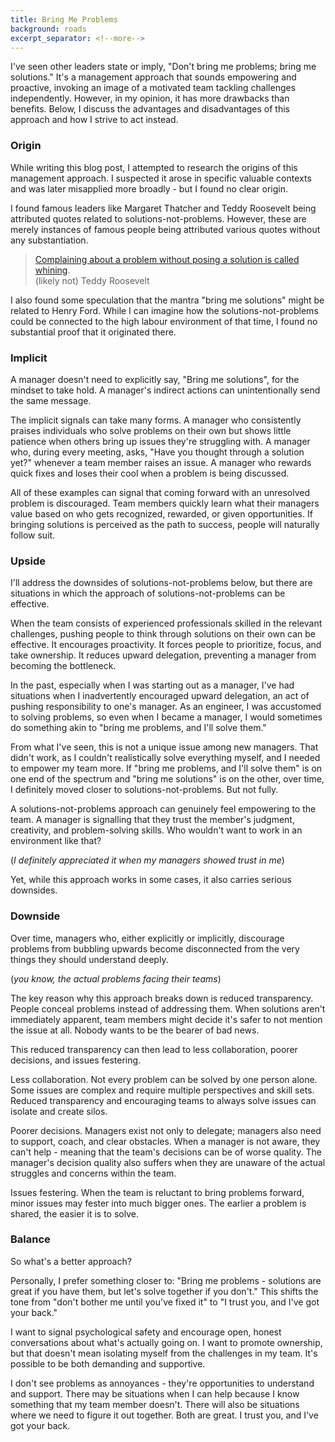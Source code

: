 ```yaml
---
title: Bring Me Problems
background: roads
excerpt_separator: <!--more-->
---
```


I've seen other leaders state or imply, "Don't bring me problems; bring me solutions." It's a management approach that sounds empowering and proactive, invoking an image of a motivated team tackling challenges independently. However, in my opinion, it has more drawbacks than benefits. Below, I discuss the advantages and disadvantages of this approach and how I strive to act instead.

<!--more-->

### Origin

While writing this blog post, I attempted to research the origins of this management approach. I suspected it arose in specific valuable contexts and was later misapplied more broadly - but I found no clear origin.

I found famous leaders like Margaret Thatcher and Teddy Roosevelt being attributed quotes related to solutions-not-problems. However, these are merely instances of famous people being attributed various quotes without any substantiation.

> [Complaining about a problem without posing a solution is called whining](https://www.goodreads.com/quotes/8011953-complaining-about-a-problem-without-posing-a-solution-is-called). <br>
> (likely not) Teddy Roosevelt

I also found some speculation that the mantra "bring me solutions" might be related to Henry Ford. While I can imagine how the solutions-not-problems could be connected to the high labour environment of that time, I found no substantial proof that it originated there.

### Implicit

A manager doesn't need to explicitly say, "Bring me solutions", for the mindset to take hold. A manager's indirect actions can unintentionally send the same message.

The implicit signals can take many forms. A manager who consistently praises individuals who solve problems on their own but shows little patience when others bring up issues they're struggling with. A manager who, during every meeting, asks, "Have you thought through a solution yet?" whenever a team member raises an issue. A manager who rewards quick fixes and loses their cool when a problem is being discussed.

All of these examples can signal that coming forward with an unresolved problem is discouraged. Team members quickly learn what their managers value based on who gets recognized, rewarded, or given opportunities. If bringing solutions is perceived as the path to success, people will naturally follow suit.

### Upside

I'll address the downsides of solutions-not-problems below, but there are situations in which the approach of solutions-not-problems can be effective.

When the team consists of experienced professionals skilled in the relevant challenges, pushing people to think through solutions on their own can be effective. It encourages proactivity. It forces people to prioritize, focus, and take ownership. It reduces upward delegation, preventing a manager from becoming the bottleneck.

In the past, especially when I was starting out as a manager, I've had situations when I inadvertently encouraged upward delegation, an act of pushing responsibility to one's manager. As an engineer, I was accustomed to solving problems, so even when I became a manager, I would sometimes do something akin to "bring me problems, and I'll solve them."

From what I've seen, this is not a unique issue among new managers. That didn't work, as I couldn't realistically solve everything myself, and I needed to empower my team more. If "bring me problems, and I'll solve them" is on one end of the spectrum and "bring me solutions" is on the other, over time, I definitely moved closer to solutions-not-problems. But not fully.

A solutions-not-problems approach can genuinely feel empowering to the team. A manager is signalling that they trust the member's judgment, creativity, and problem-solving skills. Who wouldn't want to work in an environment like that?

(_I definitely appreciated it when my managers showed trust in me_)

Yet, while this approach works in some cases, it also carries serious downsides.

### Downside

Over time, managers who, either explicitly or implicitly, discourage problems from bubbling upwards become disconnected from the very things they should understand deeply.

(_you know, the actual problems facing their teams_)

The key reason why this approach breaks down is reduced transparency. People conceal problems instead of addressing them. When solutions aren't immediately apparent, team members might decide it's safer to not mention the issue at all. Nobody wants to be the bearer of bad news.

This reduced transparency can then lead to less collaboration, poorer decisions, and issues festering.

Less collaboration. Not every problem can be solved by one person alone. Some issues are complex and require multiple perspectives and skill sets. Reduced transparency and encouraging teams to always solve issues can isolate and create silos.

Poorer decisions. Managers exist not only to delegate; managers also need to support, coach, and clear obstacles. When a manager is not aware, they can't help - meaning that the team's decisions can be of worse quality. The manager's decision quality also suffers when they are unaware of the actual struggles and concerns within the team.

Issues festering. When the team is reluctant to bring problems forward, minor issues may fester into much bigger ones. The earlier a problem is shared, the easier it is to solve.

### Balance

So what's a better approach?

Personally, I prefer something closer to: "Bring me problems - solutions are great if you have them, but let's solve together if you don't." This shifts the tone from "don't bother me until you've fixed it" to "I trust you, and I've got your back."

I want to signal psychological safety and encourage open, honest conversations about what's actually going on. I want to promote ownership, but that doesn't mean isolating myself from the challenges in my team. It's possible to be both demanding and supportive.

I don't see problems as annoyances - they're opportunities to understand and support. There may be situations when I can help because I know something that my team member doesn't. There will also be situations where we need to figure it out together. Both are great. I trust you, and I've got your back.
